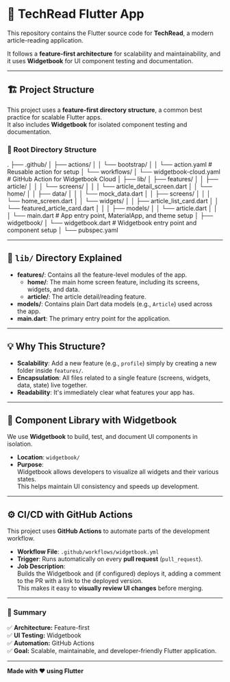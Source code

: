 # 📰 TechRead Flutter App

This repository contains the Flutter source code for **TechRead**, a modern article-reading application.

It follows a **feature-first architecture** for scalability and maintainability, and it uses **Widgetbook** for UI component testing and documentation.

---

## 🏗️ Project Structure

This project uses a **feature-first directory structure**, a common best practice for scalable Flutter apps.  
It also includes **Widgetbook** for isolated component testing and documentation.

### 📂 Root Directory Structure


.
├── .github/
│   ├── actions/
│   │   └── bootstrap/
│   │       └── action.yaml     # Reusable action for setup
│   └── workflows/
│       └── widgetbook-cloud.yaml # GitHub Action for Widgetbook Cloud
│
├── lib/
│   ├── features/
│   │   ├── article/
│   │   │   └── screens/
│   │   │       └── article_detail_screen.dart
│   │   └── home/
│   │       ├── data/
│   │       │   └── mock_data.dart
│   │       ├── screens/
│   │       │   └── home_screen.dart
│   │       └── widgets/
│   │           ├── article_list_card.dart
│   │           └── featured_article_card.dart
│   │
│   ├── models/
│   │   └── article.dart
│   │
│   └── main.dart             # App entry point, MaterialApp, and theme setup
│
├── widgetbook/
│   └── widgetbook.dart       # Widgetbook entry point and component setup
│
└── pubspec.yaml

---

## 📁 `lib/` Directory Explained

- **features/**: Contains all the feature-level modules of the app.
  - **home/**: The main home screen feature, including its screens, widgets, and data.
  - **article/**: The article detail/reading feature.
- **models/**: Contains plain Dart data models (e.g., `Article`) used across the app.
- **main.dart**: The primary entry point for the application.

---

## 💡 Why This Structure?

- **Scalability**: Add a new feature (e.g., `profile`) simply by creating a new folder inside `features/`.
- **Encapsulation**: All files related to a single feature (screens, widgets, data, state) live together.
- **Readability**: It's immediately clear what features your app has.

---

## 🧩 Component Library with Widgetbook

We use **Widgetbook** to build, test, and document UI components in isolation.

- **Location**: `widgetbook/`
- **Purpose**:  
  Widgetbook allows developers to visualize all widgets and their various states.  
  This helps maintain UI consistency and speeds up development.

---

## ⚙️ CI/CD with GitHub Actions

This project uses **GitHub Actions** to automate parts of the development workflow.

- **Workflow File**: `.github/workflows/widgetbook.yml`
- **Trigger**: Runs automatically on every **pull request** (`pull_request`).
- **Job Description**:  
  Builds the Widgetbook and (if configured) deploys it, adding a comment to the PR with a link to the deployed version.  
  This makes it easy to **visually review UI changes** before merging.

---

### 🧠 Summary

✅ **Architecture:** Feature-first  
✅ **UI Testing:** Widgetbook  
✅ **Automation:** GitHub Actions  
✅ **Goal:** Scalable, maintainable, and developer-friendly Flutter application.

---

**Made with ❤️ using Flutter**
